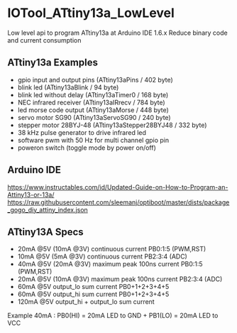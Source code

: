 # IOTool_ATtiny13a_LowLevel

Low level api to program ATtiny13a at Arduino IDE 1.6.x
Reduce binary code and current consumption

## ATtiny13a Examples

* gpio input and output pins (ATtiny13aPins / 402 byte)
* blink led (ATtiny13aBlink / 94 byte)
* blink led without delay (ATtiny13aTimer0 / 168 byte)
* NEC infrared receiver (ATtiny13aIRrecv / 784 byte)
* led morse code output (ATtiny13aMorse / 448 byte)
* servo motor SG90 (ATtiny13aServoSG90 / 240 byte)
* stepper motor 28BYJ-48 (ATtiny13aStepper28BYJ48 / 332 byte)
* 38 kHz pulse generator to drive infrared led
* software pwm with 50 Hz for multi channel gpio pin
* poweron switch (toggle mode by power on/off)

## Arduino IDE

https://www.instructables.com/id/Updated-Guide-on-How-to-Program-an-Attiny13-or-13a/
https://raw.githubusercontent.com/sleemanj/optiboot/master/dists/package_gogo_diy_attiny_index.json

## ATtiny13A Specs

* 20mA @5V (10mA @3V) continuous current PB0:1:5 (PWM,RST)
* 10mA @5V (5mA @3V) continuous current PB2:3:4 (ADC)
* 40mA @5V (20mA @3V) maximum peak 100ns current PB0:1:5 (PWM,RST)
* 20mA @5V (10mA @3V) maximum peak 100ns current PB2:3:4 (ADC)
* 60mA @5V output_lo sum current PB0+1+2+3+4+5
* 60mA @5V output_hi sum current PB0+1+2+3+4+5
* 120mA @5V output_hi + output_lo sum current

Example 40mA : PB0(HI) = 20mA LED to GND + PB1(LO) = 20mA LED to VCC

